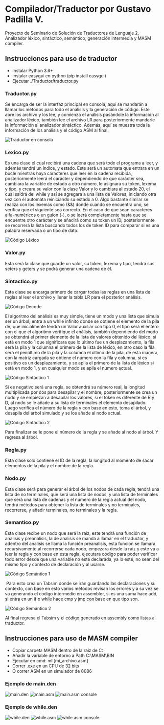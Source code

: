 # Compilador/Traductor por **Gustavo Padilla V.**
Proyecto de Seminario de Solución de Traductores de Lenguaje 2, Analizador léxico, sintáctico, semántico, generación intermedia y MASM compiler.

## Instrucciones para uso de traductor
- Instalar Python 3.6+
- Instalar easygui en python (pip install easygui)
- Ejecutar ./Traductor/traductor.py

### Traductor.py
Se encarga de ser la interfaz principal en consola, aquí se mandarán a llamar los métodos para todo el análisis y la generación de código. Este abre los archivo y los lee, y comienza el análisis pasándole la información al analizador léxico, también lee el archivo LR para posteriormente mandarle la información al analizador sintáctico. Además, aquí se muestra toda la información de los análisis y el código ASM al final.

![Traductor en consola](Traductor/Images/traductor.png)

### Lexico.py
Es una clase el cual recibirá una cadena que será todo el programa a leer, y además tendrá un índice, y estado. Este será un automata que entrara en un bucle mientras haya caracteres que leer en la cadena recibida, posteriormente leerá el carácter y dependiendo de que carácter sea, cambiara la variable de estado a otro número, le asignara su token, lexema y tipo, y creara su valor con la clase Valor y lo cambiara al estado 20, el cual saldrá del while y así se agregara a una lista de Valores, iniciando otra vez con él automata reiniciando su estado a 0. Algo bastante similar se realiza con los lexemas como (&&) donde cuando se encuentra uno, se verifica que el siguiente sea correcto. En el caso de que sean caracteres alfa-numéricos o un guion (-), o se leerá completamente hasta que se encuentre otro carácter y se añadirá como su token un ID, posteriormente se recorrerá la lista buscando todos los de token ID para comparar si es una palabra reservada o un tipo de dato.

![Código Léxico](Traductor/Images/lexico.png)

### Valor.py
Esta será la clase que guarde un valor, su token, lexema y tipo, tendrá sus seters y geters y se podrá generar una cadena de él.

### Sintactico.py
Esta clase se encarga primero de cargar todas las reglas en una lista de reglas al leer el archivo y llenar la tabla LR para el posterior análisis.

![Código Decode](Traductor/Images/decode.png)

El algoritmo del análisis es muy simple, tiene un modo y una lista que simula ser un árbol, entra a un while infinito donde se obtiene el elemento de la pila de, que inicialmente tendrá un Valor auxiliar con tipo 0, el tipo será el entero con el que el algoritmo verifique el análisis, también dependiendo del modo se obtendrá el primer elemento de la lista de valores obtenido del léxico, si está en modo 1 que significara que lo último fue un desplazamiento, la fila será la pila y la columna el primero de la lista de léxico, en otro caso la fila será el penúltimo de la pila y la columna el último de la pila, de esta manera, con la matriz cargada se obtiene el número con la fila y columna, si es positivo es un desplazamiento, y se apila el primero de la lista de léxico si está en modo 1, y en cualquier modo se apila el número actual.

![Código Sintáctico 1](Traductor/Images/desp.png)

Si es negativo será una regla, se obtendrá su número real, la longitud multiplicada por dos para desapilar y el nombre, posteriormente se crea un nodo y se empiezan a desapilar los valores, si el token es diferente de R y D, al nodo se le añade a su lista de terminales el elemento desapilado. Luego verifica el número de la regla y con base en esto, toma el árbol, y desapila del árbol simulado y se los añade al nodo actual.

![Código Sintáctico 2](Traductor/Images/reg.png)

Para finalizar se le pone el número de la regla y se añade al nodo al árbol. Y regresa al árbol. 

### Regla.py
Esta clase solo contiene el ID de la regla, la longitud al momento de sacar elementos de la pila y el nombre de la regla.

### Nodo.py
Esta clase será para generar el árbol de los nodos de cada regla, tendrá una lista de no terminales, que será una lista de nodos, y una lista de terminales que será una lista de cadenas y el número de la regla actual del nodo, tendrá métodos para obtener la lista de terminales y no terminales, recorrerse, y añadir terminales, no terminales y la regla.

### Semantico.py
Esta clase recibe un nodo que será la raíz, este tendrá una función de analisis y preanalisis, la de analisis se manda a llamar en el traductor, y adentro del analisis se llama la función preanalisis, esta funcion se llamara recursivamente al recorrerse cada nodo, empezara desde la raíz y este va a leer la regla y con base en esta regla, ejecutara código para poder verificar todo error desde que una variable no esté declarada, ya lo esté, no sean del mismo tipo y contexto de declaración y al usarse.

![Código Semántico 1](Traductor/Images/sem1.png) 

 Para esto crea un Tabsim donde se irán guardando las declaraciones y su contexto, con base en esto varios métodos revisan los errores y a su vez se va generando el codigo intermedio en assembler, si es una suma hace add, si entra en un if o while hace cmp y jmp con base en que tipo son.

![Código Semántico 2](Traductor/Images/sem2.png)

Al final regresa el Tabsim y el código generado en assembly como listas al traductor. 

## Instrucciones para uso de MASM compiler
- Copiar carpeta MASM dentro de la raiz de C:
- Añadir la variable de entorno a Path C:\MASM\BIN
- Ejecutar en cmd: ml [mi_archivo.asm]
- Correr .exe en un CPU de 32 bits
- O correr ASM en un simulador de 8086

### Ejemplo de main.den
![main.den](Traductor/Programas/maincode.png)
![main.asm](Traductor/Programas/main.png)
![main.asm console](Traductor/Programas/mainonlyconsole.png)

### Ejemplo de while.den
![while.den](Traductor/Programas/whilecode.png)
![while.asm](Traductor/Programas/while.png)
![while.asm console](Traductor/Programas/whileonlyconsole.png)
